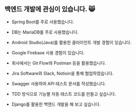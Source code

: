 ## 백엔드 개발에 관심이 있습니다. 😸   

  
- Spring Boot를 주로 사용했습니다.
- DB는 MariaDB를 주로 사용했습니다.
- Android Studio(Java)를 활용한 클라이언트 개발 경험이 있습니다.
- Google Firebase 사용 경험이 있습니다.

- 회사에서는 Git Flow와 Postman 등을 활용했습니다.
- Jira Software와 Slack, Notioin을 통해 협업하였습니다.
- Swagger 사용하여 API 테스트 문서를 작성했습니다.

- TDD 방식으로 기능별 자동 테스트 코드를 만들고 싶습니다.
- Django를 활용한 백엔드 개발을 해 보고 싶습니다.
